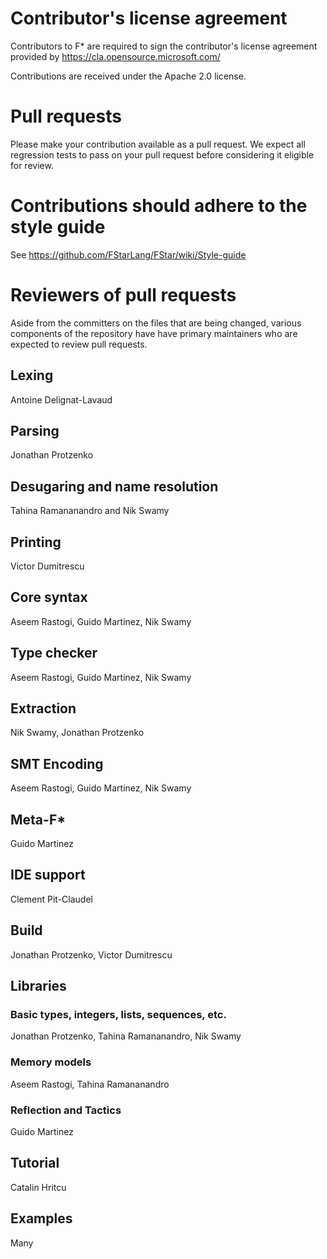 # Contributor's license agreement

Contributors to F* are required to sign the contributor's license
agreement provided by https://cla.opensource.microsoft.com/

Contributions are received under the Apache 2.0 license.

# Pull requests

Please make your contribution available as a pull request. We expect
all regression tests to pass on your pull request before considering
it eligible for review.

# Contributions should adhere to the style guide

See https://github.com/FStarLang/FStar/wiki/Style-guide

# Reviewers of pull requests

Aside from the committers on the files that are being changed, various
components of the repository have have primary maintainers who are
expected to review pull requests.

## Lexing

Antoine Delignat-Lavaud

## Parsing

Jonathan Protzenko

## Desugaring and name resolution

Tahina Ramananandro and Nik Swamy

## Printing

Victor Dumitrescu

## Core syntax

Aseem Rastogi, Guido Martinez, Nik Swamy

## Type checker

Aseem Rastogi, Guido Martinez, Nik Swamy

## Extraction

Nik Swamy, Jonathan Protzenko

## SMT Encoding

Aseem Rastogi, Guido Martinez, Nik Swamy

## Meta-F*

Guido Martinez

## IDE support

Clement Pit-Claudel

## Build

Jonathan Protzenko, Victor Dumitrescu

## Libraries

### Basic types, integers, lists, sequences, etc.

Jonathan Protzenko, Tahina Ramananandro, Nik Swamy

### Memory models

Aseem Rastogi, Tahina Ramananandro

### Reflection and Tactics

Guido Martinez

## Tutorial

Catalin Hritcu

## Examples

Many
